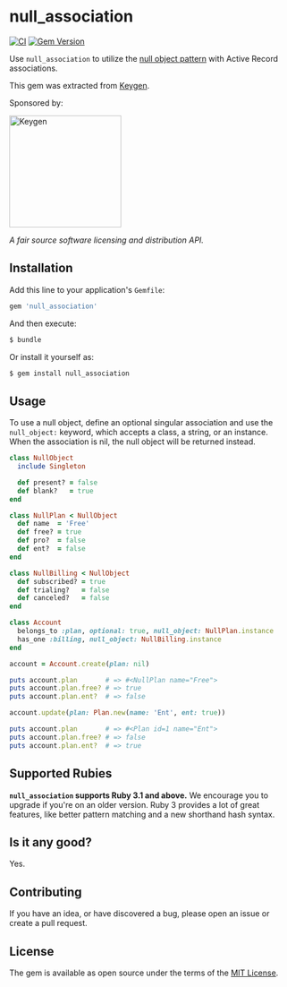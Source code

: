 # null_association

[![CI](https://github.com/keygen-sh/null_association/actions/workflows/test.yml/badge.svg)](https://github.com/keygen-sh/null_association/actions)
[![Gem Version](https://badge.fury.io/rb/null_association.svg)](https://badge.fury.io/rb/null_association)

Use `null_association` to utilize the [null object pattern](https://en.wikipedia.org/wiki/Null_object_pattern)
with Active Record associations.

This gem was extracted from [Keygen](https://keygen.sh).

Sponsored by:

<a href="https://keygen.sh?ref=null_association">
  <div>
    <img src="https://keygen.sh/images/logo-pill.png" width="200" alt="Keygen">
  </div>
</a>

_A fair source software licensing and distribution API._

## Installation

Add this line to your application's `Gemfile`:

```ruby
gem 'null_association'
```

And then execute:

```bash
$ bundle
```

Or install it yourself as:

```bash
$ gem install null_association
```

## Usage

To use a null object, define an optional singular association and use the
`null_object:` keyword, which accepts a class, a string, or an instance. When
the association is nil, the null object will be returned instead.

```ruby
class NullObject
  include Singleton

  def present? = false
  def blank?   = true
end
```

```ruby
class NullPlan < NullObject
  def name  = 'Free'
  def free? = true
  def pro?  = false
  def ent?  = false
end
```

```ruby
class NullBilling < NullObject
  def subscribed? = true
  def trialing?   = false
  def canceled?   = false
end
```

```ruby
class Account
  belongs_to :plan, optional: true, null_object: NullPlan.instance
  has_one :billing, null_object: NullBilling.instance
end
```

```ruby
account = Account.create(plan: nil)

puts account.plan       # => #<NullPlan name="Free">
puts account.plan.free? # => true
puts account.plan.ent?  # => false

account.update(plan: Plan.new(name: 'Ent', ent: true))

puts account.plan       # => #<Plan id=1 name="Ent">
puts account.plan.free? # => false
puts account.plan.ent?  # => true
```

## Supported Rubies

**`null_association` supports Ruby 3.1 and above.** We encourage you to upgrade
if you're on an older version. Ruby 3 provides a lot of great features, like
better pattern matching and a new shorthand hash syntax.

## Is it any good?

Yes.

## Contributing

If you have an idea, or have discovered a bug, please open an issue or create a
pull request.

## License

The gem is available as open source under the terms of the [MIT License](https://opensource.org/licenses/MIT).
